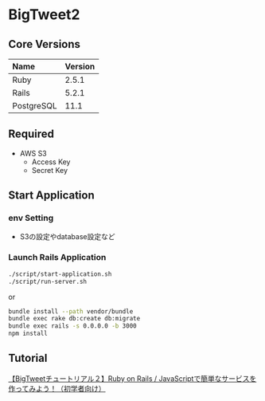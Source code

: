 # BigTweet2

## Core Versions

| Name | Version |
|:-|:-|
| Ruby | 2.5.1 |
| Rails | 5.2.1 |
| PostgreSQL | 11.1 |

## Required

- AWS S3
    - Access Key
    - Secret Key

## Start Application

### env Setting

- S3の設定やdatabase設定など

### Launch Rails Application

```bash
./script/start-application.sh
./script/run-server.sh
```

or

```bash
bundle install --path vendor/bundle
bundle exec rake db:create db:migrate
bundle exec rails -s 0.0.0.0 -b 3000
npm install
```

## Tutorial

[【BigTweetチュートリアル２】Ruby on Rails / JavaScriptで簡単なサービスを作ってみよう！（初学者向け）](https://note.mu/ysk1180/n/n7f01daf0788c)
